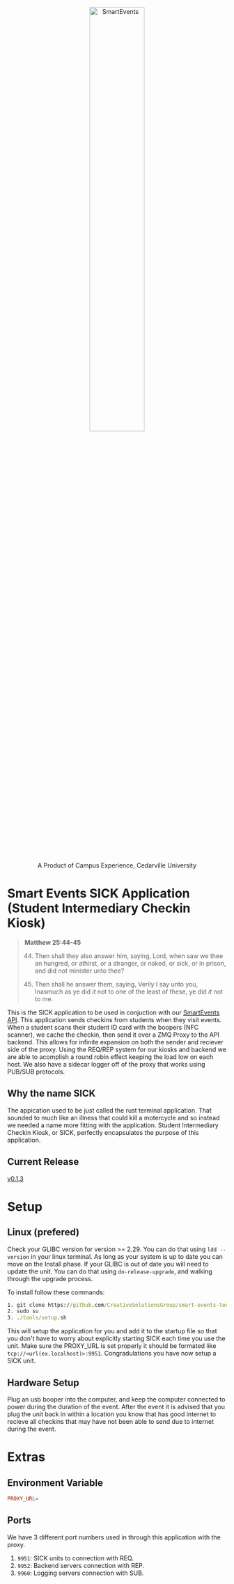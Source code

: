 <p align="center">
  <img src="https://user-images.githubusercontent.com/38381688/115948145-4e451080-a49a-11eb-8027-9db71f47618c.png" alt="SmartEvents" width="50%">
</p>
<p align="center">
  A Product of Campus Experience, Cedarville University
</p>

# Smart Events SICK Application (Student Intermediary Checkin Kiosk)

> **Matthew 25:44-45**
> 
> 44. Then shall they also answer him, saying, Lord, when saw we thee an hungred, or athirst, or a stranger, or naked, or sick, or in prison, and did not minister unto thee?
> 
> 45. Then shall he answer them, saying, Verily I say unto you, Inasmuch as ye did  _it_ not to one of the least of these, ye did  _it_ not to me.

This is the SICK application to be used in conjuction with our [SmartEvents API](https://github.com/CreativeSolutionsGroup/smart-events-api). This application sends checkins from students when they visit events. When a student scans their student ID card with the boopers (NFC scanner), we cache the checkin, then send it over a ZMQ Proxy to the API backend. This allows for infinite expansion on both the sender and reciever side of the proxy. Using the REQ/REP system for our kiosks and backend we are able to acomplish a round robin effect keeping the load low on each host. We also have a sidecar logger off of the proxy that works using PUB/SUB protocols.

## Why the name SICK

The appication used to be just called the rust terminal application. That sounded to much like an illness that could kill a motercycle and so instead we needed a name more fitting with the application. Student Intermediary Checkin Kiosk, or SICK, perfectly encapsulates the purpose of this application. 

## Current Release

[v0.1.3](https://github.com/CreativeSolutionsGroup/smart-events-rust-terminal/releases/tag/v0.1.3)

# Setup

## Linux (prefered)

Check your GLIBC version for version >= 2.29. You can do that using `ldd --version` in your linux terminal. As long as your system is up to date you can move on the Install phase. If your GLIBC is out of date you will need to update the unit. You can do that using `do-release-upgrade`, and walking through the upgrade process.

To install follow these commands:

```cmd
1. git clone https://github.com/CreativeSolutionsGroup/smart-events-tooling.git tools
2. sudo su
3. ./tools/setup.sh
```

This will setup the application for you and add it to the startup file so that you don't have to worry about explicitly starting SICK each time you use the unit. 
Make sure the PROXY_URL is set properly it should be formated like `tcp://<url(ex.localhost)>:9951`. Congradulations you have now setup a SICK unit.

## Hardware Setup

Plug an usb booper into the computer, and keep the computer connected to power during the duration of the event. After the event it is advised that you plug the unit back in within a location you know that has good internet to recieve all checkins that may have not been able to send due to internet during the event. 

# Extras

## Environment Variable

```toml
PROXY_URL=
```

## Ports

We have 3 different port numbers used in through this application with the proxy.
1. `9951`: SICK units to connection with REQ.
2. `9952`: Backend servers connection with REP.
3. `9960`: Logging servers connection with SUB.
